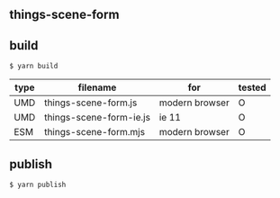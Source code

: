 ## things-scene-form

## build

`$ yarn build`

| type | filename                | for            | tested |
| ---- | ----------------------- | -------------- | ------ |
| UMD  | things-scene-form.js    | modern browser | O      |
| UMD  | things-scene-form-ie.js | ie 11          | O      |
| ESM  | things-scene-form.mjs   | modern browser | O      |

## publish

`$ yarn publish`
